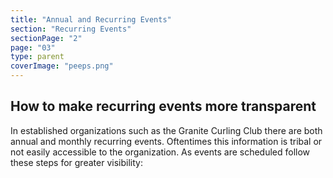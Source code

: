 ```yaml
---
title: "Annual and Recurring Events"
section: "Recurring Events"
sectionPage: "2"
page: "03"
type: parent
coverImage: "peeps.png"
---
```


## How to make recurring events more transparent

In established organizations such as the Granite Curling Club there are both annual and monthly recurring events. Oftentimes this information is tribal or not easily accessible to the organization. As events are scheduled follow these steps for greater visibility:
